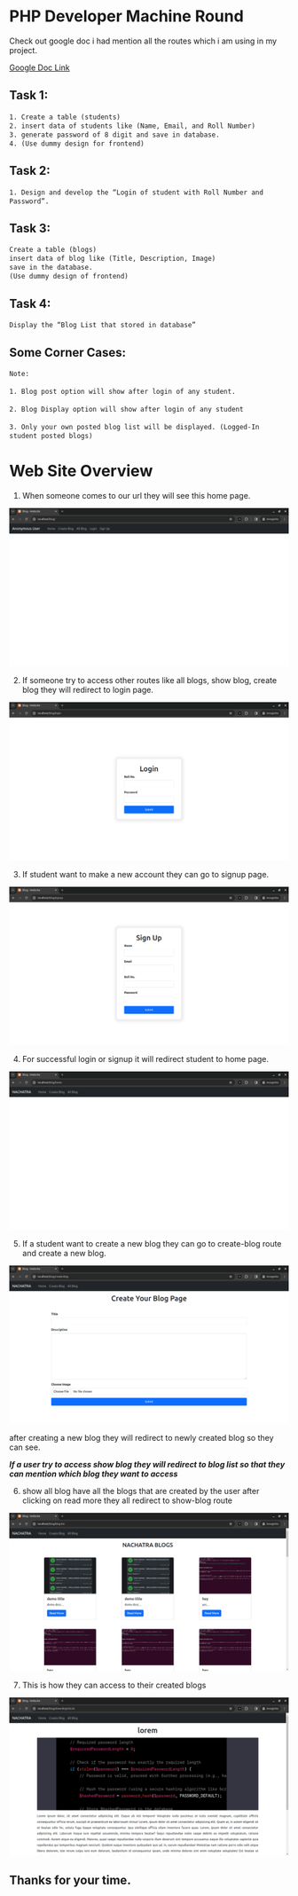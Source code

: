 # PHP Developer Machine Round

Check out google doc i had mention all the routes which i am using in my project.

[Google Doc Link](https://docs.google.com/document/d/1Rs52MGtYdXq5BZ3iFC5pzV92mTKm48di-ICotK04T7c/edit)

## Task 1:

```
1. Create a table (students)
2. insert data of students like (Name, Email, and Roll Number)
3. generate password of 8 digit and save in database.
4. (Use dummy design for frontend)
```

## Task 2:

```
1. Design and develop the “Login of student with Roll Number and Password”.
```

## Task 3:

```
Create a table (blogs)
insert data of blog like (Title, Description, Image)
save in the database.
(Use dummy design of frontend)
```

## Task 4:

```
Display the “Blog List that stored in database”
```

## Some Corner Cases:

```
Note:

1. Blog post option will show after login of any student.

2. Blog Display option will show after login of any student

3. Only your own posted blog list will be displayed. (Logged-In student posted blogs)

```

# Web Site Overview

1. When someone comes to our url they will see this home page.

![Home Page](home.png)

2. If someone try to access other routes like all blogs, show blog, create blog they will redirect to login page.

![Login Page](login.png)

3. If student want to make a new account they can go to signup page.

![Signup Page](signup.png)

4. For successful login or signup it will redirect student to home page.

![Home Page After User Logged In](homelog.png)

5. If a student want to create a new blog they can go to create-blog route and create a new blog.

![Create New Blog](create-blog.png)

after creating a new blog they will redirect to newly created blog so they can see.

**_If a user try to access show blog they will redirect to blog list so that they can mention which blog they want to access_**

6. show all blog have all the blogs that are created by the user after clicking on read more they all redirect to show-blog route

![Show All Blog](show-all-blog.png)

7. This is how they can access to their created blogs

![Show Blog](show-blog.png)

## Thanks for your time.
